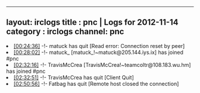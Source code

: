 
---
layout: irclogs
title : pnc | Logs for 2012-11-14
category : irclogs
channel: pnc
---
<li class="logitem"><a href="#00:24:36" name="00:24:36" class="time">[00:24:36]</a> -!- <span class="quit">matuck</span> has quit [Read error: Connection reset by peer] </li>
<li class="logitem"><a href="#00:28:02" name="00:28:02" class="time">[00:28:02]</a> -!- <span class="join">matuck_</span> [matuck_!~matuck@205.144.iys.ix] has joined #pnc </li>
<li class="logitem"><a href="#02:32:16" name="02:32:16" class="time">[02:32:16]</a> -!- <span class="join">TravisMcCrea</span> [TravisMcCrea!~teamcoltr@108.183.wu.hm] has joined #pnc </li>
<li class="logitem"><a href="#02:32:51" name="02:32:51" class="time">[02:32:51]</a> -!- <span class="quit">TravisMcCrea</span> has quit [Client Quit] </li>
<li class="logitem"><a href="#02:50:56" name="02:50:56" class="time">[02:50:56]</a> -!- <span class="quit">Fatbag</span> has quit [Remote host closed the connection] </li>


